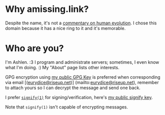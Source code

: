 # Why amissing.link?

Despite the name, it's not a [commentary on human
evolution](https://en.wikipedia.org/wiki/Missing_link_(human_evolution)). I chose
this domain because it has a nice ring to it and it's memorable.

# Who are you?

I'm Ashlen. :3 I program and administrate servers; sometimes, I even
know what I'm doing. :) My "About" page lists other interests.

GPG encryption using [my public GPG Key](pubkeys/eurydice.key) is
preferred when corresponding via email [(eurydice@riseup.net)]
(mailto:eurydice@riseup.net), remember to attach yours so I can
decrypt the message and send one back.

I prefer [`signify(1)`](https://man.openbsd.org/signify.1) for
signing/verification, here's [my public signify
key](pubkeys/eurydice.pub).

Note that `signify(1)` isn't capable of encrypting messages.
